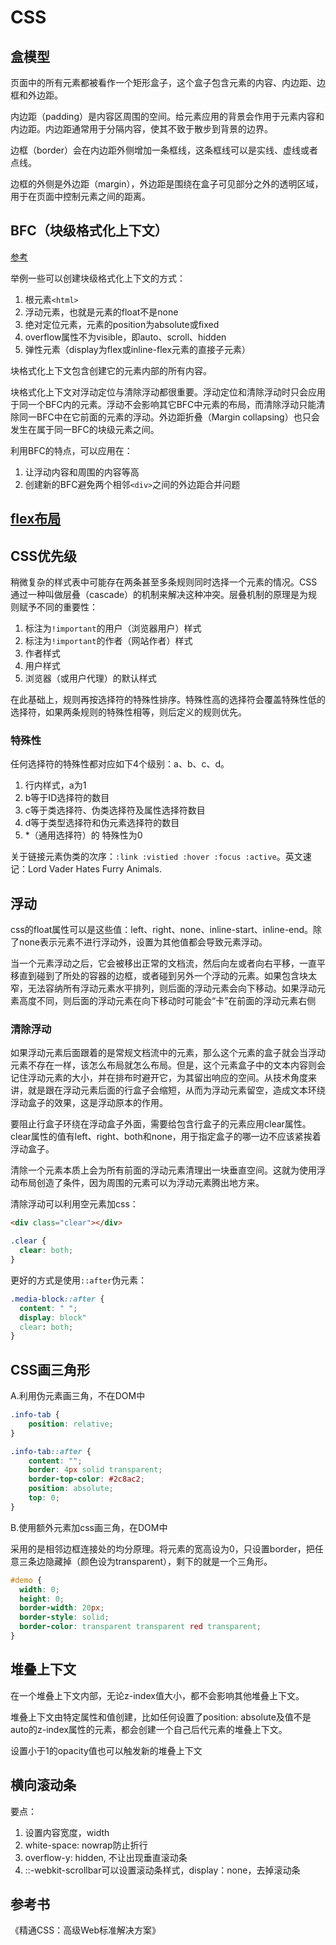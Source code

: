 # CSS

## 盒模型
页面中的所有元素都被看作一个矩形盒子，这个盒子包含元素的内容、内边距、边框和外边距。

内边距（padding）是内容区周围的空间。给元素应用的背景会作用于元素内容和内边距。内边距通常用于分隔内容，使其不致于散步到背景的边界。

边框（border）会在内边距外侧增加一条框线，这条框线可以是实线、虚线或者点线。

边框的外侧是外边距（margin），外边距是围绕在盒子可见部分之外的透明区域，用于在页面中控制元素之间的距离。

## BFC（块级格式化上下文）
[参考](https://developer.mozilla.org/zh-CN/docs/Web/Guide/CSS/Block_formatting_context)

举例一些可以创建块级格式化上下文的方式：
1. 根元素```<html>```
2. 浮动元素，也就是元素的float不是none
3. 绝对定位元素，元素的position为absolute或fixed
4. overflow属性不为visible，即auto、scroll、hidden
5. 弹性元素（display为flex或inline-flex元素的直接子元素）

块格式化上下文包含创建它的元素内部的所有内容。

块格式化上下文对浮动定位与清除浮动都很重要。浮动定位和清除浮动时只会应用于同一个BFC内的元素。浮动不会影响其它BFC中元素的布局，而清除浮动只能清除同一BFC中在它前面的元素的浮动。外边距折叠（Margin collapsing）也只会发生在属于同一BFC的块级元素之间。

利用BFC的特点，可以应用在：
1. 让浮动内容和周围的内容等高
2. 创建新的BFC避免两个相邻```<div>```之间的外边距合并问题

## [flex布局](flex.md)

## CSS优先级
稍微复杂的样式表中可能存在两条甚至多条规则同时选择一个元素的情况。CSS通过一种叫做层叠（cascade）的机制来解决这种冲突。层叠机制的原理是为规则赋予不同的重要性：
1. 标注为```!important```的用户（浏览器用户）样式
2. 标注为```!important```的作者（网站作者）样式
3. 作者样式
4. 用户样式
5. 浏览器（或用户代理）的默认样式

在此基础上，规则再按选择符的特殊性排序。特殊性高的选择符会覆盖特殊性低的选择符，如果两条规则的特殊性相等，则后定义的规则优先。

### 特殊性
任何选择符的特殊性都对应如下4个级别：a、b、c、d。

1. 行内样式，a为1
2. b等于ID选择符的数目
3. c等于类选择符、伪类选择符及属性选择符数目
4. d等于类型选择符和伪元素选择符的数目
5. *（通用选择符）的 特殊性为0

关于链接元素伪类的次序：```:link :vistied :hover :focus :active```。英文速记：Lord Vader Hates Furry Animals.

## 浮动
css的float属性可以是这些值：left、right、none、inline-start、inline-end。除了none表示元素不进行浮动外，设置为其他值都会导致元素浮动。

当一个元素浮动之后，它会被移出正常的文档流，然后向左或者向右平移，一直平移直到碰到了所处的容器的边框，或者碰到另外一个浮动的元素。如果包含块太窄，无法容纳所有浮动元素水平排列，则后面的浮动元素会向下移动。如果浮动元素高度不同，则后面的浮动元素在向下移动时可能会“卡”在前面的浮动元素右侧

### 清除浮动
如果浮动元素后面跟着的是常规文档流中的元素，那么这个元素的盒子就会当浮动元素不存在一样，该怎么布局就怎么布局。但是，这个元素盒子中的文本内容则会记住浮动元素的大小，并在排布时避开它，为其留出响应的空间。从技术角度来讲，就是跟在浮动元素后面的行盒子会缩短，从而为浮动元素留空，造成文本环绕浮动盒子的效果，这是浮动原本的作用。

要阻止行盒子环绕在浮动盒子外面，需要给包含行盒子的元素应用clear属性。clear属性的值有left、right、both和none，用于指定盒子的哪一边不应该紧挨着浮动盒子。

清除一个元素本质上会为所有前面的浮动元素清理出一块垂直空间。这就为使用浮动布局创造了条件，因为周围的元素可以为浮动元素腾出地方来。

清除浮动可以利用空元素加css：
```html
<div class="clear"></div>
```

```css
.clear {
  clear: both;
}
```

更好的方式是使用```::after```伪元素：
```css
.media-block::after {
  content: " ";
  display: block"
  clear: both;
}
```

## CSS画三角形
A.利用伪元素画三角，不在DOM中
```css
.info-tab {
    position: relative;
}

.info-tab::after {
    content: "";
    border: 4px solid transparent;
    border-top-color: #2c8ac2;
    position: absolute;
    top: 0;
}
```

B.使用额外元素加css画三角，在DOM中

采用的是相邻边框连接处的均分原理。将元素的宽高设为0，只设置border，把任意三条边隐藏掉（颜色设为transparent），剩下的就是一个三角形。

```css
#demo {
  width: 0;
  height: 0;
  border-width: 20px;
  border-style: solid;
  border-color: transparent transparent red transparent;
}
```

## 堆叠上下文
在一个堆叠上下文内部，无论z-index值大小，都不会影响其他堆叠上下文。

堆叠上下文由特定属性和值创建，比如任何设置了position: absolute及值不是auto的z-index属性的元素，都会创建一个自己后代元素的堆叠上下文。

设置小于1的opacity值也可以触发新的堆叠上下文

## 横向滚动条
要点：
1. 设置内容宽度，width
2. white-space: nowrap防止折行
3. overflow-y: hidden, 不让出现垂直滚动条
4. ::-webkit-scrollbar可以设置滚动条样式，display：none，去掉滚动条

## 参考书
《精通CSS：高级Web标准解决方案》
